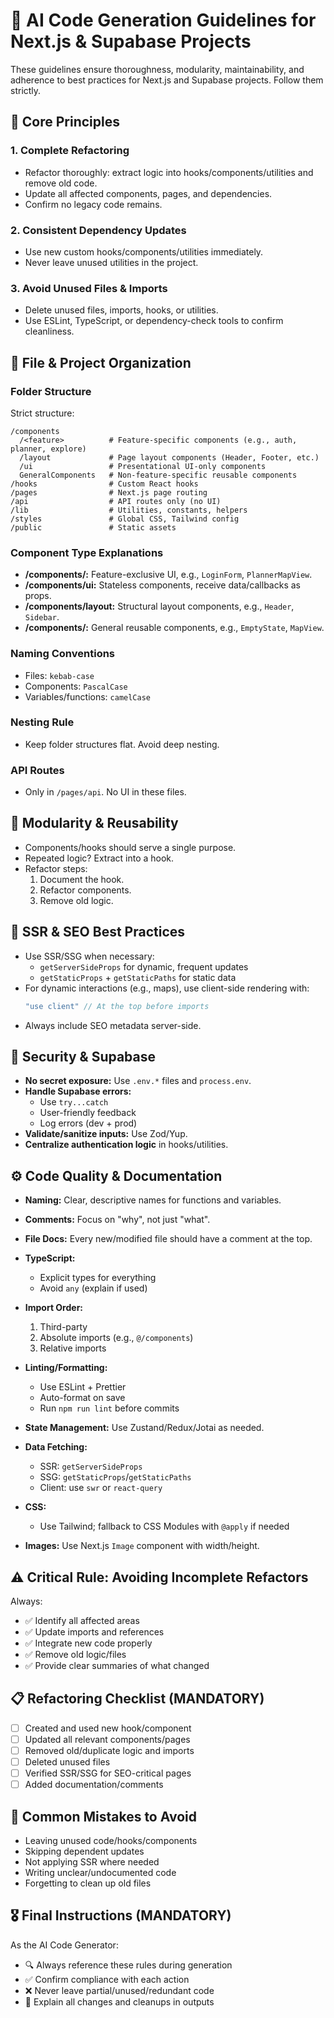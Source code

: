 # 🚀 AI Code Generation Guidelines for Next.js & Supabase Projects

These guidelines ensure thoroughness, modularity, maintainability, and adherence to best practices for Next.js and Supabase projects. Follow them strictly.

## 🧠 Core Principles

### 1. Complete Refactoring
- Refactor thoroughly: extract logic into hooks/components/utilities and remove old code.
- Update all affected components, pages, and dependencies.
- Confirm no legacy code remains.

### 2. Consistent Dependency Updates
- Use new custom hooks/components/utilities immediately.
- Never leave unused utilities in the project.

### 3. Avoid Unused Files & Imports
- Delete unused files, imports, hooks, or utilities.
- Use ESLint, TypeScript, or dependency-check tools to confirm cleanliness.

## 📁 File & Project Organization

### Folder Structure
Strict structure:

```
/components
  /<feature>          # Feature-specific components (e.g., auth, planner, explore)
  /layout             # Page layout components (Header, Footer, etc.)
  /ui                 # Presentational UI-only components
  GeneralComponents   # Non-feature-specific reusable components
/hooks                # Custom React hooks
/pages                # Next.js page routing
/api                  # API routes only (no UI)
/lib                  # Utilities, constants, helpers
/styles               # Global CSS, Tailwind config
/public               # Static assets
```

### Component Type Explanations

- **/components/<feature>:**
  Feature-exclusive UI, e.g., `LoginForm`, `PlannerMapView`.
- **/components/ui:**
  Stateless components, receive data/callbacks as props.
- **/components/layout:**
  Structural layout components, e.g., `Header`, `Sidebar`.
- **/components/:**
  General reusable components, e.g., `EmptyState`, `MapView`.

### Naming Conventions
- Files: `kebab-case`
- Components: `PascalCase`
- Variables/functions: `camelCase`

### Nesting Rule
- Keep folder structures flat. Avoid deep nesting.

### API Routes
- Only in `/pages/api`. No UI in these files.

## 🧩 Modularity & Reusability

- Components/hooks should serve a single purpose.
- Repeated logic? Extract into a hook.
- Refactor steps:
  1. Document the hook.
  2. Refactor components.
  3. Remove old logic.

## 🎯 SSR & SEO Best Practices

- Use SSR/SSG when necessary:
  - `getServerSideProps` for dynamic, frequent updates
  - `getStaticProps` + `getStaticPaths` for static data
- For dynamic interactions (e.g., maps), use client-side rendering with:
  ```ts
  "use client" // At the top before imports
  ```
- Always include SEO metadata server-side.

## 🔐 Security & Supabase

- **No secret exposure:** Use `.env.*` files and `process.env`.
- **Handle Supabase errors:**
  - Use `try...catch`
  - User-friendly feedback
  - Log errors (dev + prod)
- **Validate/sanitize inputs:** Use Zod/Yup.
- **Centralize authentication logic** in hooks/utilities.

## ⚙️ Code Quality & Documentation

- **Naming:** Clear, descriptive names for functions and variables.
- **Comments:** Focus on "why", not just "what".

- **File Docs:** Every new/modified file should have a comment at the top.
- **TypeScript:**
  - Explicit types for everything
  - Avoid `any` (explain if used)
- **Import Order:**
  1. Third-party
  2. Absolute imports (e.g., `@/components`)
  3. Relative imports
- **Linting/Formatting:**
  - Use ESLint + Prettier
  - Auto-format on save
  - Run `npm run lint` before commits
- **State Management:** Use Zustand/Redux/Jotai as needed.
- **Data Fetching:**
  - SSR: `getServerSideProps`
  - SSG: `getStaticProps`/`getStaticPaths`
  - Client: use `swr` or `react-query`
- **CSS:**
  - Use Tailwind; fallback to CSS Modules with `@apply` if needed
- **Images:** Use Next.js `Image` component with width/height.


## ⚠️ Critical Rule: Avoiding Incomplete Refactors

Always:
- ✅ Identify all affected areas
- ✅ Update imports and references
- ✅ Integrate new code properly
- ✅ Remove old logic/files
- ✅ Provide clear summaries of what changed


## 📋 Refactoring Checklist (MANDATORY)

- [ ] Created and used new hook/component
- [ ] Updated all relevant components/pages
- [ ] Removed old/duplicate logic and imports
- [ ] Deleted unused files
- [ ] Verified SSR/SSG for SEO-critical pages
- [ ] Added documentation/comments

## 🚩 Common Mistakes to Avoid

- Leaving unused code/hooks/components
- Skipping dependent updates
- Not applying SSR where needed
- Writing unclear/undocumented code
- Forgetting to clean up old files

## 🎖️ Final Instructions (MANDATORY)

As the AI Code Generator:
- 🔍 Always reference these rules during generation
- ✅ Confirm compliance with each action
- ❌ Never leave partial/unused/redundant code
- 📘 Explain all changes and cleanups in outputs

